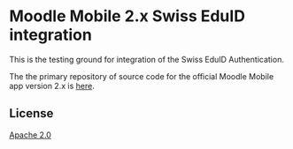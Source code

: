 Moodle Mobile 2.x Swiss EduID integration
=========================================

This is the testing ground for integration of the Swiss EduID Authentication.

The the  primary repository of source code for the official Moodle Mobile app version 2.x is [here](https://github.com/moodlehq/moodlemobile2).

License
-------

[Apache 2.0](http://www.apache.org/licenses/LICENSE-2.0)
